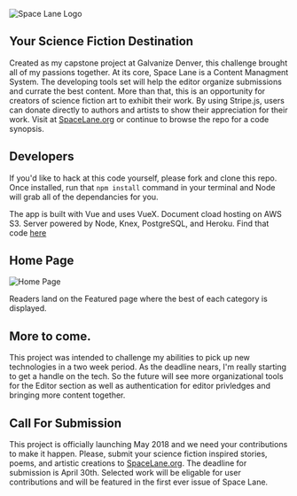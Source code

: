 ![Space Lane Logo](/static/SpaceLane2_darkblue.png)
## Your Science Fiction Destination

Created as my capstone project at Galvanize Denver, this challenge brought all of my passions together. At its core, Space Lane is a Content Managment System. The developing tools set will help the editor organize submissions and currate the best content. More than that, this is an opportunity for creators of science fiction art to exhibit their work. By using Stripe.js, users can donate directly to authors and artists to show their appreciation for their work. Visit at [SpaceLane.org](https://www.spacelane.org) or continue to browse the repo for a code synopsis. 

## Developers

If you'd like to hack at this code yourself, please fork and clone this repo. Once installed, run that `npm install` command in your terminal and Node will grab all of the dependancies for you.

The app is built with Vue and uses VueX.
Document cload hosting on AWS S3.
Server powered by Node, Knex, PostgreSQL, and Heroku.
Find that code [here](https://github.com/themoonmoth/flightpath-backend)

## Home Page

![Home Page]()

Readers land on the Featured page where the best of each category is displayed. 

## More to come.

This project was intended to challenge my abilities to pick up new technologies in a two week period. As the deadline nears, I'm really starting to get a handle on the tech. So the future will see more organizational tools for the Editor section as well as authentication for editor privledges and bringing more content together. 

## Call For Submission

This project is officially launching May 2018 and we need your contributions to make it happen. Please, submit your science fiction inspired stories, poems, and artistic creations to [SpaceLane.org](https://spacelane.org/).
The deadline for submission is April 30th. Selected work will be eligable for user contributions and will be featured in the first ever issue of Space Lane. 
